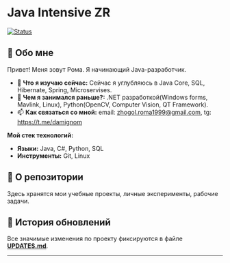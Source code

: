 # Java Intensive ZR

[![Status](https://img.shields.io/badge/status-active-success.svg)]()


## 🚀 Обо мне

Привет! Меня зовут Рома. Я начинающий Java-разработчик.

- 🌱 **Что я изучаю сейчас:** Сейчас я углубляюсь в Java Core, SQL, Hibernate, Spring, Microservises.
- 💬 **Чем я занимался раньше?:** .NET разработкой(Windows forms, Mavlink, Linux), Python(OpenCV, Computer Vision, QT Framework).
- 📫 **Как связаться со мной:** email: zhogol.roma1999@gmail.com, tg: https://t.me/damignom

**Мой стек технологий:**
*   **Языки:** Java, C#, Python, SQL
*   **Инструменты:** Git, Linux

## 📁 О репозитории

Здесь хранятся мои учебные проекты, личные эксперименты, рабочие задачи.

## 📜 История обновлений

Все значимые изменения по проекту фиксируются в файле [**UPDATES.md**](UPDATES.md).

---

